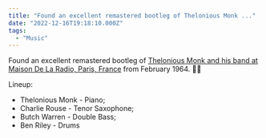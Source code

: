 ```yaml
---
title: "Found an excellent remastered bootleg of Thelonious Monk ..."
date: "2022-12-16T19:18:10.000Z"
tags: 
  - "Music"
---
```


Found an excellent remastered bootleg of [Thelonious Monk and his band at Maison De La Radio, Paris, France](https://www.youtube.com/watch?v=jD3I99vxGZw) from February 1964. 🎵🎶

Lineup:

- Thelonious Monk - Piano;
- Charlie Rouse - Tenor Saxophone;
- Butch Warren - Double Bass;
- Ben Riley - Drums
